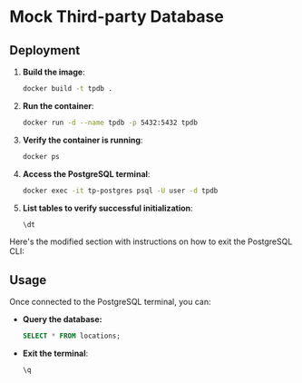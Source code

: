 # Mock Third-party Database

## Deployment

1. **Build the image**:

   ```bash
   docker build -t tpdb .
   ```

2. **Run the container**:

   ```bash
   docker run -d --name tpdb -p 5432:5432 tpdb
   ```

3. **Verify the container is running**:

   ```bash
   docker ps
   ```

4. **Access the PostgreSQL terminal**:

   ```bash
   docker exec -it tp-postgres psql -U user -d tpdb
   ```

5. **List tables to verify successful initialization**:
   ```bash
   \dt
   ```

Here's the modified section with instructions on how to exit the PostgreSQL CLI:

## Usage

Once connected to the PostgreSQL terminal, you can:

- **Query the database:**

  ```sql
  SELECT * FROM locations;
  ```

- **Exit the terminal**:

  ```bash
  \q
  ```
